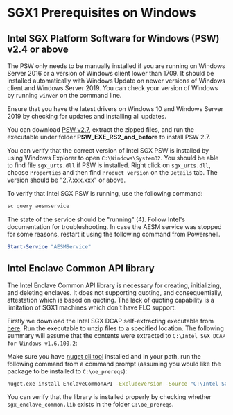 # SGX1 Prerequisites on Windows

## Intel SGX Platform Software for Windows (PSW) v2.4 or above

The PSW only needs to be manually installed if you are running on Windows Server
2016 or a version of Windows client lower than 1709. It should be installed automatically 
with Windows Update on newer versions of Windows client and Windows Server 2019. 
You can check your version of Windows by running `winver` on the command line.

Ensure that you have the latest drivers on Windows 10 and Windows Server 2019 by checking for updates and installing all updates.

You can download [PSW v2.7](http://registrationcenter-download.intel.com/akdlm/irc_nas/16607/Intel%20SGX%20PSW%20for%20Windows%20v2.7.101.2.exe),
extract the zipped files, and run the executable under folder **PSW_EXE_RS2_and_before**
to install PSW 2.7.

You can verify that the correct version of Intel SGX PSW is installed by using
Windows Explorer to open `C:\Windows\System32`. You should be able to find
file `sgx_urts.dll` if PSW is installed. Right click on `sgx_urts.dll`,
choose `Properties` and then find `Product version` on the `Details` tab.
The version should be "2.7.xxx.xxx" or above.

To verify that Intel SGX PSW is running, use the following command:

```cmd
sc query aesmservice
```

The state of the service should be "running" (4). Follow Intel's documentation for
troubleshooting. In case the AESM service was stopped for some reasons, restart it
using the following command from Powershell.

```powershell
Start-Service "AESMService"
```

## Intel Enclave Common API library

The Intel Enclave Common API library is necessary for creating, initializing, and deleting enclaves.
It does not supporting quoting, and consequentially, attestation which is based on quoting. The lack
of quoting capability is a limitation of SGX1 machines which don't have FLC support.

Firstly we download the Intel SGX DCAP self-extracting executable from [here](http://registrationcenter-download.intel.com/akdlm/irc_nas/16620/Intel%20SGX%20DCAP%20for%20Windows%20v1.6.100.2.exe). Run the executable to unzip files to a specified location.
The following summary will assume that the contents were extracted to `C:\Intel SGX DCAP for Windows v1.6.100.2`:

Make sure you have [nuget cli tool](https://dist.nuget.org/win-x86-commandline/latest/nuget.exe) installed and in your path,
run the following command from a command prompt (assuming you would like the package to be installed to `C:\oe_prereqs`):
```cmd
nuget.exe install EnclaveCommonAPI -ExcludeVersion -Source "C:\Intel SGX DCAP for Windows v1.6.100.2\nuget" -OutputDirectory C:\oe_prereqs
```

You can verify that the library is installed properly by checking whether `sgx_enclave_common.lib` exists in the folder `C:\oe_prereqs`.
